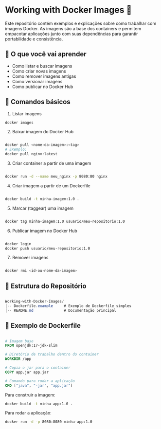 # Working with Docker Images 🐳

Este repositório contém exemplos e explicações sobre como trabalhar com imagens Docker.
As imagens são a base dos containers e permitem empacotar aplicações junto com suas dependências para garantir portabilidade e consistência.

## 📌 O que você vai aprender

- Como listar e buscar imagens
- Como criar novas imagens
- Como remover imagens antigas
- Como versionar imagens
- Como publicar no Docker Hub

## 🔹 Comandos básicos

1. Listar imagens

```bash
docker images
```

2. Baixar imagem do Docker Hub

```bash

docker pull <nome-da-imagem>:<tag>
# Exemplo:
docker pull nginx:latest

```

3. Criar container a partir de uma imagem

```bash

docker run -d --name meu_nginx -p 8080:80 nginx

```

4. Criar imagem a partir de um Dockerfile

```bash

docker build -t minha-imagem:1.0 .

```

5. Marcar (taggear) uma imagem

```bash

docker tag minha-imagem:1.0 usuario/meu-repositorio:1.0

```

6. Publicar imagem no Docker Hub

```bash

docker login
docker push usuario/meu-repositorio:1.0

```

7. Remover imagens

```bash

docker rmi <id-ou-nome-da-imagem>

```

## 📂 Estrutura do Repositório

```csharp

Working-with-Docker-Images/
│-- Dockerfile.example     # Exemplo de Dockerfile simples
│-- README.md              # Documentação principal

```

## 🚀 Exemplo de Dockerfile

```dockerfile

# Imagem base
FROM openjdk:17-jdk-slim

# Diretório de trabalho dentro do container
WORKDIR /app

# Copia o jar para o container
COPY app.jar app.jar

# Comando para rodar a aplicação
CMD ["java", "-jar", "app.jar"]


```

Para construir a imagem:

```bash
docker build -t minha-app:1.0 .

```

Para rodar a aplicação:

```bash
docker run -d -p 8080:8080 minha-app:1.0

```


